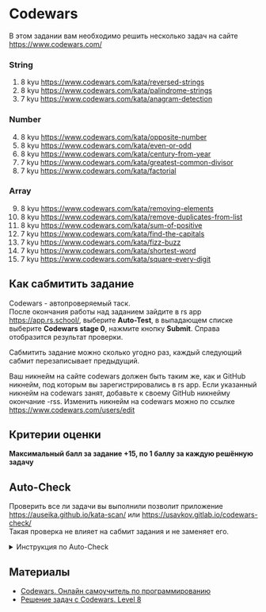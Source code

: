 # Codewars

В этом задании вам необходимо решить несколько задач на сайте https://www.codewars.com/

### String
  1. 8 kyu https://www.codewars.com/kata/reversed-strings
  2. 8 kyu https://www.codewars.com/kata/palindrome-strings
  3. 7 kyu https://www.codewars.com/kata/anagram-detection
### Number
  4. 8 kyu https://www.codewars.com/kata/opposite-number
  5. 8 kyu https://www.codewars.com/kata/even-or-odd
  6. 8 kyu https://www.codewars.com/kata/century-from-year
  7. 7 kyu https://www.codewars.com/kata/greatest-common-divisor
  8. 7 kyu https://www.codewars.com/kata/factorial  
### Array
  9. 8 kyu https://www.codewars.com/kata/removing-elements
  10. 8 kyu https://www.codewars.com/kata/remove-duplicates-from-list
  11. 8 kyu https://www.codewars.com/kata/sum-of-positive
  12. 7 kyu https://www.codewars.com/kata/find-the-capitals
  13. 7 kyu https://www.codewars.com/kata/fizz-buzz  
  14. 7 kyu https://www.codewars.com/kata/shortest-word
  15. 7 kyu https://www.codewars.com/kata/square-every-digit

## Как сабмитить задание
Codewars - автопроверяемый таск.  
После окончания работы над заданием зайдите в rs app https://app.rs.school/, выберите **Auto-Test**, в выпадающем списке выберите **Codewars stage 0**, нажмите кнопку **Submit**. Справа отобразится результат проверки.  

Сабмитить задание можно сколько угодно раз, каждый следующий сабмит перезаписывает предыдущий.

Ваш никнейм на сайте codewars должен быть таким же, как и GitHub никнейм, под которым вы зарегистрировались в rs app. Если указанный никнейм на codewars занят, добавьте к своему GitHub никнейму окончание -rss. Изменить никнейм на codewars можно по ссылке https://www.codewars.com/users/edit

## Критерии оценки

**Максимальный балл за задание +15, по 1 баллу за каждую решённую задачу**

## Auto-Check

Проверить все ли задачи вы выполнили позволит приложение https://auseika.github.io/kata-scan/  или https://usavkov.gitlab.io/codewars-check/  
Такая проверка не влияет на сабмит задания и не заменяет его.

<details><summary>Инструкция по Auto-Check</summary>
<p>

1. Введите список кат в поле ввода приложения

<pre>
https://www.codewars.com/kata/reversed-strings  
https://www.codewars.com/kata/palindrome-strings
https://www.codewars.com/kata/anagram-detection
https://www.codewars.com/kata/opposite-number
https://www.codewars.com/kata/even-or-odd
https://www.codewars.com/kata/century-from-year
https://www.codewars.com/kata/greatest-common-divisor
https://www.codewars.com/kata/factorial
https://www.codewars.com/kata/removing-elements     
https://www.codewars.com/kata/remove-duplicates-from-list
https://www.codewars.com/kata/sum-of-positive
https://www.codewars.com/kata/find-the-capitals
https://www.codewars.com/kata/fizz-buzz    
https://www.codewars.com/kata/shortest-word
https://www.codewars.com/kata/square-every-digit
username
</pre>
2. Замените строку **username** на свой никнейм на сайте codewars

3. Нажмите "Check", чтобы увидеть результат.
</p>
</details>

## Материалы

- [Codewars. Онлайн самоучитель по программированию](https://youtu.be/Jm7nca3jk4M)
- [Решение задач с Codewars. Level 8](https://youtu.be/pPJOen-1-mw)
